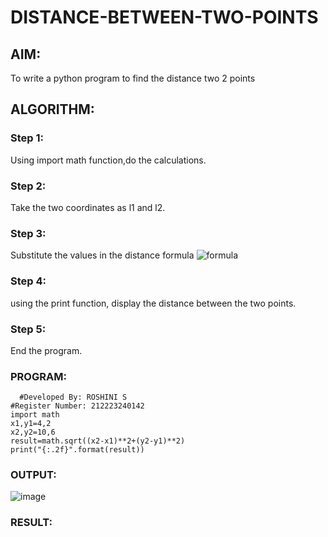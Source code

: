 # DISTANCE-BETWEEN-TWO-POINTS

## AIM:
To write a python program to find the distance two 2 points
## ALGORITHM:
### Step 1: 
Using import math function,do the calculations.
### Step 2: 
Take the two coordinates as l1 and l2.
### Step 3: 
Substitute the values in the distance formula  ![formula](/formula.JPG)
### Step 4: 
using the print function, display the distance between the two points.
### Step 5: 
End the program.
### PROGRAM:
```
  #Developed By: ROSHINI S
#Register Number: 212223240142
import math
x1,y1=4,2
x2,y2=10,6
result=math.sqrt((x2-x1)**2+(y2-y1)**2)
print("{:.2f}".format(result))
```

### OUTPUT:

![image](https://github.com/Roshini2201/DISTANCE-BETWEEN-TWO-POINTS/assets/154105318/c6f0ce7c-0f5f-4e4f-b788-660e684d5426)

### RESULT:
